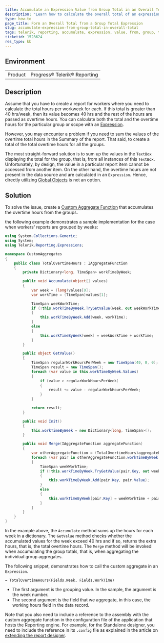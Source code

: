 ```yaml
---
title: Accumulate an Expression Value from Group Total in an Overall Total
description: "Learn how to calculate the overall total of an expression that represents group total in Telerik Reporting."
type: how-to
page_title: Form an Overall Total from a Group Total Expression
slug: accumulate-expression-from-group-total-in-overall-total
tags: telerik, reporting, accumulate, expression, value, from, group, total, in, overall, total
ticketid: 1528624
res_type: kb
---
```


## Environment

<table>
	<tbody>
		<tr>
			<td>Product</td>
			<td>Progress® Telerik® Reporting</td>
		</tr>
	</tbody>
</table>


## Description

Assume that you have to create a report for workers where you need to calculate the total hours per workweek for each. If this total is greater than 40 hrs/week, then its value becomes 40 hrs and the rest of the hours are passed as overtime hours. You can calculate both the total and the overtime hours for the particular group or scope with an [Expression](../report-expressions).

However, you may encounter a problem if you need to sum the values of the overtime total hours in the Summary of the report. That said, to create a total of the total overtime hours for
all the groups.

The most straight-forward solution is to sum up the values in the `TextBox` displaying the total for the group, that is, from all instances of this `TextBox`. Unfortunately, by design, the value in a particular report item cannot be accessed from another item. On the other hand, the overtime hours are not present in the data source and are calculated in an `Expression`. Hence, directly utilizing [Global Objects](../expressions-global-objects) is not an option.

## Solution

To solve the issue, create a [Custom Aggregate Function](../expressions-user-aggregate-functions) that accumulates the overtime hours from the groups.

the following example demonstrates a sample implementation for the case when workers' reports are grouped by weeks:

```C#
using System.Collections.Generic;
using System;
using Telerik.Reporting.Expressions;

namespace CustomAggregates
{
    public class TotalOvertimeHours : IAggregateFunction
    {
        private Dictionary<long, TimeSpan> workTimeByWeek;

        public void Accumulate(object[] values)
        {
            var week = (long)values[0];
            var workTime = (TimeSpan)values[1];

            TimeSpan weekWorkTime;
            if (!this.workTimeByWeek.TryGetValue(week, out weekWorkTime))
            {
                this.workTimeByWeek.Add(week, workTime);
            }
            else
            {
                this.workTimeByWeek[week] = weekWorkTime + workTime;
            }
        }

        public object GetValue()
        {
            TimeSpan regularWorkHoursPerWeek = new TimeSpan(40, 0, 0);
            TimeSpan result = new TimeSpan();
            foreach (var value in this.workTimeByWeek.Values)
            {
                if (value > regularWorkHoursPerWeek)
                {
                    result += value - regularWorkHoursPerWeek;
                }
            }

            return result;
        }

        public void Init()
        {
            this.workTimeByWeek = new Dictionary<long, TimeSpan>();
        }

        public void Merge(IAggregateFunction aggregateFunction)
        {
            var otherAggregateFunction = (TotalOvertimeHours)aggregateFunction;
            foreach (var pair in otherAggregateFunction.workTimeByWeek)
            {
                TimeSpan weekWorkTime;
                if (!this.workTimeByWeek.TryGetValue(pair.Key, out weekWorkTime))
                {
                    this.workTimeByWeek.Add(pair.Key, pair.Value);
                }
                else
                {
                    this.workTimeByWeek[pair.Key] = weekWorkTime + pair.Value;
                }
            }
        }
    }
}
```

In the example above, the `Accumulate` method sums up the hours for each week in a dictionary. The `GetValue` method checks whether the accumulated values for the week exceed 40 hrs and if so, returns the extra hours, that is, the total overtime hours. The `Merge` method will be invoked when accumulating the group totals, that is, when aggregating the individual group aggregates.  

The following snippet, demonstrates how to call the custom aggregate in an `Expression`.

```
= TotalOvertimeHours(Fields.Week, Fields.WorkTime)
```

- The first argument is the grouping value. In the sample, the argument is the week number.
- The second argument is the field that we aggregate, in this case, the working hours field in the data record.

Note that you also need to include a reference to the assembly with the custom aggregate function in the configuration file of the application that hosts the Reporting engine. For example, for the Standalone designer, you need to include the reference in its `.config` file as explained in the
article on [extending the report designer](https://docs.telerik.com/reporting/standalone-report-designer-extending-configuration).
